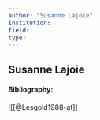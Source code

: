 ```yaml
---
author: "Susanne Lajoie"
institution:
field:
type:
---
```


## Susanne Lajoie
#### Bibliography:

![[@Lesgold1988-at]]